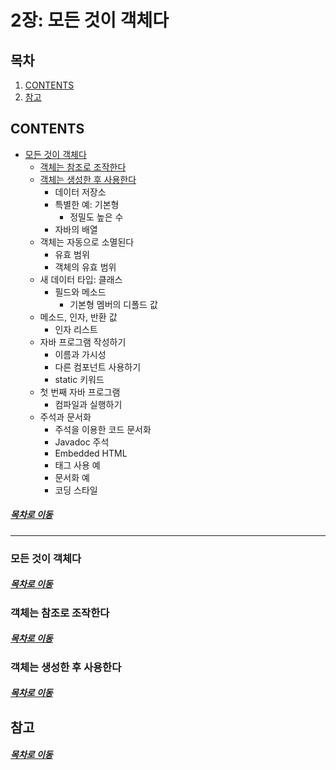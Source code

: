 2장: 모든 것이 객체다
=====
## 목차
1. [CONTENTS](#CONTENTS)
2. [참고](#참고)

## CONTENTS
* [모든 것이 객체다](#모든-것이-객체다)
	* [객체는 참조로 조작한다](#객체는-참조로-조작한다)
	* [객체는 생성한 후 사용한다](#객체는-생성한-후-사용한다)
		* 데이터 저장소
		* 특별한 예: 기본형
			* 정밀도 높은 수
		* 자바의 배열
	* 객체는 자동으로 소멸된다
		* 유효 범위
		* 객체의 유효 범위
	* 새 데이터 타입: 클래스
		* 필드와 메소드
			* 기본형 멤버의 디폴드 값
	* 메소드, 인자, 반환 값
		* 인자 리스트
	* 자바 프로그램 작성하기
		* 이름과 가시성
		* 다른 컴포넌트 사용하기
		* static 키워드
	* 첫 번째 자바 프로그램
		* 컴파일과 실행하기
	* 주석과 문서화
		* 주석을 이용한 코드 문서화
		* Javadoc 주석
		* Embedded HTML
		* 태그 사용 예
		* 문서화 예
		* 코딩 스타일

##### [목차로 이동](#목차)
- - -
### 모든 것이 객체다

##### [목차로 이동](#목차)

### 객체는 참조로 조작한다

##### [목차로 이동](#목차)

### 객체는 생성한 후 사용한다

##### [목차로 이동](#목차)

## 참고

##### [목차로 이동](#목차)
